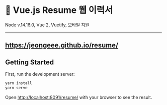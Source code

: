 # 🚀 Vue.js Resume 웹 이력서
Node v.14.16.0, Vue 2, Vuetify, 모바일 지원

----
https://jeongeee.github.io/resume/
----
## Getting Started

First, run the development server:

```bash
yarn install
yarn serve
```

Open [http://localhost:8091/resume/](http://localhost:8091/resume/) with your browser to see the result.
